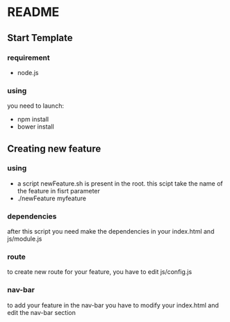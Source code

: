 # README

## Start Template
### requirement

- node.js

### using

you need to launch:
- npm install
- bower install

## Creating new feature
### using

- a script newFeature.sh is present in the root. this scipt take the name of the feature in fisrt parameter
- ./newFeature myfeature

### dependencies

after this script you need make the dependencies in your index.html and js/module.js

### route

to create new route for your feature, you have to edit js/config.js

### nav-bar

to add your feature in the nav-bar you have to modify your index.html and edit the nav-bar section
